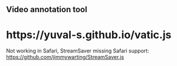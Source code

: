 <h2>Video annotation tool</h2>
<h1>https://yuval-s.github.io/vatic.js</h1>

Not working in Safari, StreamSaver missing Safari support: https://github.com/jimmywarting/StreamSaver.js
